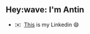 <h2>Hey:wave: I'm Antin</h2>

- ✉️  	&nbsp;[This](https://www.linkedin.com/in/isakantin/) is my Linkedin :smile:

